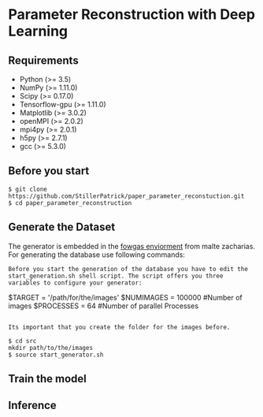 # Parameter Reconstruction with Deep Learning

## Requirements
- Python (>= 3.5)
- NumPy (>= 1.11.0)
- Scipy (>= 0.17.0)
- Tensorflow-gpu (>= 1.11.0)
- Matplotlib (>= 3.0.2)
- openMPI (>= 2.0.2)
- mpi4py (>= 2.0.1)
- h5py (>= 2.7.1)
- gcc (>= 5.3.0)

## Before you start
```
$ git clone https://github.com/StillerPatrick/paper_parameter_reconstuction.git
$ cd paper_parameter_reconstruction
```

## Generate the Dataset
The generator is embedded in the [fowgas enviorment](https://github.com/ComputationalRadiationPhysics/fowgas) from malte zacharias. For generating the database use following commands: 
```
Before you start the generation of the database you have to edit the start_generation.sh shell script. The script offers you three variables to configure your generator:

```
$TARGET = '/path/for/the/images'
$NUMIMAGES = 100000 #Number of images
$PROCESSES = 64 #Number of parallel Processes 
```

Its important that you create the folder for the images before. 

$ cd src
mkdir path/to/the/images
$ source start_generator.sh
```


## Train the model 



## Inference 



